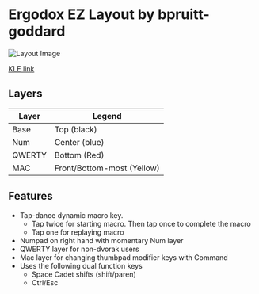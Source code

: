 # Ergodox EZ Layout by bpruitt-goddard
![Layout Image](https://i.imgur.com/7vRFdZm.png)

[KLE link](http://www.keyboard-layout-editor.com/#/gists/5896c5a729a64633d3f63de71e7e0e79)

## Layers
| Layer | Legend |
| ----- | ------ |
| Base  |  Top (black) |
| Num | Center (blue) |
| QWERTY | Bottom (Red) |
| MAC | Front/Bottom-most (Yellow) |

## Features
* Tap-dance dynamic macro key.
  * Tap twice for starting macro. Then tap once to complete the macro
  * Tap one for replaying macro
* Numpad on right hand with momentary Num layer
* QWERTY layer for non-dvorak users
* Mac layer for changing thumbpad modifier keys with Command
* Uses the following dual function keys
    * Space Cadet shifts (shift/paren)
    * Ctrl/Esc
